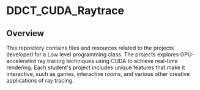 # DDCT_CUDA_Raytrace

## Overview
This repository contains files and resources related to the projects developed for a Low level programming class. The projects explores GPU-accelerated ray tracing techniques using CUDA to achieve real-time rendering.
Each student's project includes unique features that make it interactive, such as games, interactive rooms, and various other creative applications of ray tracing. 
